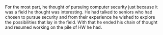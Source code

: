 For the most part, he thought of pursuing computer security just because it was a field he thought was interesting. He had talked to seniors who had chosen to pursue security and from their experience he wished to explore the possibilities that lay in the field. With that he ended his chain of thought and resumed working on the pile of HW he had.
